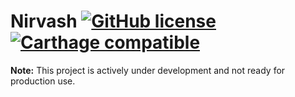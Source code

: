 # Nirvash [![GitHub license](https://img.shields.io/badge/license-MIT-lightgrey.svg)](https://raw.githubusercontent.com/rpowelll/Nirvash/master/LICENSE) [![Carthage compatible](https://img.shields.io/badge/Carthage-compatible-4BC51D.svg?style=flat)](https://github.com/rpowelll/Nirvash)

**Note:** This project is actively under development and not ready for production use.

